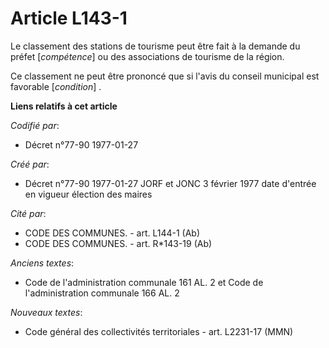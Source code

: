# Article L143-1

Le classement des stations de tourisme peut être fait à la demande du préfet [*compétence*] ou des associations de tourisme
de la région. 

Ce classement ne peut être prononcé que si l'avis du conseil municipal est favorable [*condition*] .

**Liens relatifs à cet article**

_Codifié par_:

  - Décret n°77-90 1977-01-27

_Créé par_:

  - Décret n°77-90 1977-01-27 JORF et JONC 3 février 1977 date d'entrée en vigueur élection des maires

_Cité par_:

  - CODE DES COMMUNES. - art. L144-1 (Ab)
  - CODE DES COMMUNES. - art. R*143-19 (Ab)

_Anciens textes_:

  - Code de l'administration communale 161 AL. 2 et Code de l'administration communale 166 AL. 2

_Nouveaux textes_:

  - Code général des collectivités territoriales - art. L2231-17 (MMN)
